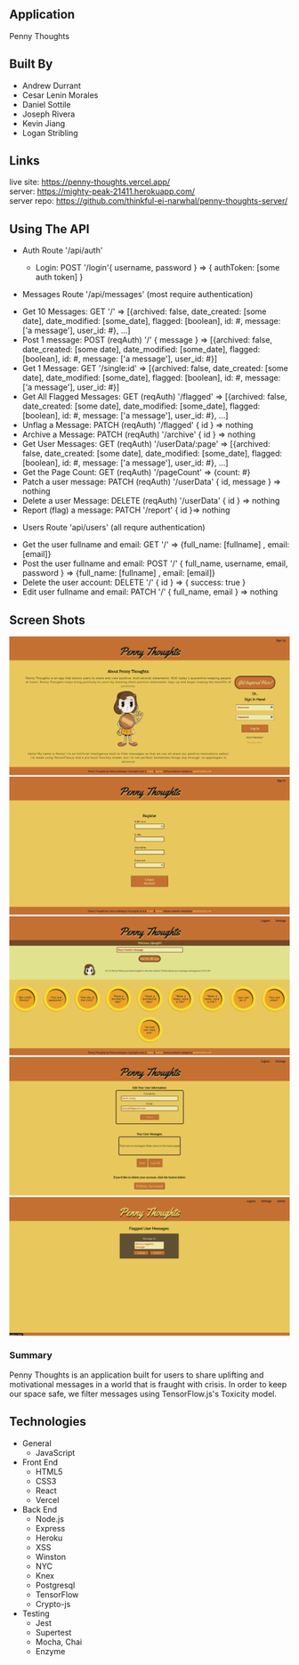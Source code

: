 ## Application
Penny Thoughts

## Built By
- Andrew Durrant
- Cesar Lenin Morales
- Daniel Sottile
- Joseph Rivera
- Kevin Jiang
- Logan Stribling

## Links
live site: https://penny-thoughts.vercel.app/<br />
server: https://mighty-peak-21411.herokuapp.com/<br />
server repo: https://github.com/thinkful-ei-narwhal/penny-thoughts-server/

## Using The API

  - Auth Route '/api/auth'
    + Login: POST '/login'{ username, password } => { authToken: [some auth token] }

 - Messages Route '/api/messages' (most require authentication)
  + Get 10 Messages: GET '/' => [{archived: false, date_created: [some date], date_modified: [some_date], flagged: [boolean], id: #, message: ['a message'], user_id: #}, ...]
  + Post 1 message: POST (reqAuth) '/' { message } => [{archived: false, date_created: [some date], date_modified: [some_date], flagged: [boolean], id: #, message: ['a message'], user_id: #}]
  + Get 1 Message: GET '/single:id' => [{archived: false, date_created: [some date], date_modified: [some_date], flagged: [boolean], id: #, message: ['a message'], user_id: #}]
  + Get All Flagged Messages: GET (reqAuth) '/flagged' => [{archived: false, date_created: [some date], date_modified: [some_date], flagged: [boolean], id: #, message: ['a message'], user_id: #}, ...]
  + Unflag a Message: PATCH (reqAuth) '/flagged' { id } => nothing
  + Archive a Message: PATCH (reqAuth) '/archive' { id } => nothing
  + Get User Messages: GET (reqAuth) '/userData/:page' => [{archived: false, date_created: [some date], date_modified: [some_date], flagged: [boolean], id: #, message: ['a message'], user_id: #}, ...]
  + Get the Page Count: GET (reqAuth) '/pageCount' => {count: #}
  + Patch a user message: PATCH (reqAuth) '/userData' { id, message } => nothing
  + Delete a user Message: DELETE (reqAuth) '/userData' { id } => nothing
  + Report (flag) a message: PATCH '/report' { id }=> nothing
  
  
 - Users Route 'api/users' (all requre authentication)
  + Get the user fullname and email: GET '/' => {full_name: [fullname] , email: [email]}
  + Post the user fullname and email: POST '/' { full_name, username, email, password } => {full_name: [fullname] , email: [email]}
  + Delete the user account: DELETE '/' { id } => { success: true }
  + Edit user fullname and email: PATCH '/' { full_name, email } => nothing


## Screen Shots
![Landing/LogIn](images/LandingLoginPage.png)<br />
![Registration](images/RegistrationPage.png)<br />
![Dashboard](images/Dashboard.png)<br />
![Settings](images/SettingsPage.png)<br />
![Admin](images/AdminPage.png)<br />

### Summary
Penny Thoughts is an application built for users to share uplifting and motivational messages in a world that is fraught with crisis.  In order to keep our space safe, we filter messages using TensorFlow.js's Toxicity model.

## Technologies
- General
  * JavaScript
- Front End
  * HTML5
  * CSS3
  * React
  * Vercel
- Back End
  * Node.js
  * Express
  * Heroku
  * XSS
  * Winston
  * NYC
  * Knex
  * Postgresql
  * TensorFlow
  * Crypto-js
- Testing
  * Jest
  * Supertest
  * Mocha, Chai
  * Enzyme
